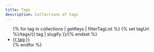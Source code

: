 ```yaml
---
title: Tags
description: Collections of tags
---
```

<ul>
{% for tag in collections | getKeys | filterTagList %}
	{% set tagUrl %}/tags/{{ tag | slugify }}/{% endset %}
	<li><a href="{{ tagUrl }}" class="post-tag">{{ tag }}</a></li>
{% endfor %}
</ul>
